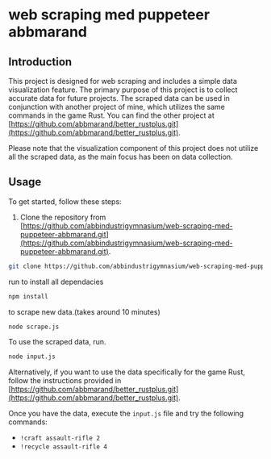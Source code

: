 # web scraping med puppeteer abbmarand

## Introduction
This project is designed for web scraping and includes a simple data visualization feature. The primary purpose of this project is to collect accurate data for future projects. The scraped data can be used in conjunction with another project of mine, which utilizes the same commands in the game Rust. You can find the other project at [https://github.com/abbmarand/better_rustplus.git](https://github.com/abbmarand/better_rustplus.git).

Please note that the visualization component of this project does not utilize all the scraped data, as the main focus has been on data collection.

## Usage
To get started, follow these steps:

1. Clone the repository from [https://github.com/abbindustrigymnasium/web-scraping-med-puppeteer-abbmarand.git](https://github.com/abbindustrigymnasium/web-scraping-med-puppeteer-abbmarand.git).

```bash
git clone https://github.com/abbindustrigymnasium/web-scraping-med-puppeteer-abbmarand.git
```
run to install all dependacies 
```bash
npm install
``` 
to scrape new data.(takes around 10 minutes)
```bash
node scrape.js
``` 

To use the scraped data, run.
```bash
node input.js
``` 
Alternatively, if you want to use the data specifically for the game Rust, follow the instructions provided in [https://github.com/abbmarand/better_rustplus.git](https://github.com/abbmarand/better_rustplus.git).

Once you have the data, execute the `input.js` file and try the following commands:

- `!craft assault-rifle 2`
- `!recycle assault-rifle 4`
